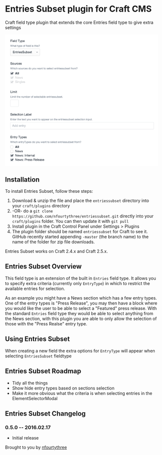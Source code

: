 # Entries Subset plugin for Craft CMS

Craft field type plugin that extends the core Entries field type to give extra settings

![Screenshot](resources/screenshots/settings-screenshot.png)

## Installation

To install Entries Subset, follow these steps:

1. Download & unzip the file and place the `entriessubset` directory into your `craft/plugins` directory
2.  -OR- do a `git clone https://github.com/nfourtythree/entriessubset.git` directly into your `craft/plugins` folder.  You can then update it with `git pull`
3. Install plugin in the Craft Control Panel under Settings > Plugins
4. The plugin folder should be named `entriessubset` for Craft to see it.  GitHub recently started appending `-master` (the branch name) to the name of the folder for zip file downloads.

Entries Subset works on Craft 2.4.x and Craft 2.5.x.

## Entries Subset Overview

This field type is an extension of the built in `Entries` field type. It allows you to specify extra criteria (currently only `EntryType`) in which to restrict the available entries for selection.

As an example you might have a News section which has a few entry types. One of the entry types is "Press Release", you may then have a block where you would like the user to be able to select a "Featured" press release. With the standard `Entries` field type they would be able to select anything from the News section, with this plugin you are able to only allow the selection of those with the "Press Realse" entry type.

## Using Entries Subset

When creating a new field the extra options for `EntryType` will appear when selecting `EntriesSubset` fieldtype

## Entries Subset Roadmap

* Tidy all the things
* Show hide entry types based on sections selection
* Make it more obvious what the criteria is when selecting entries in the ElementSelectorModal

## Entries Subset Changelog

### 0.5.0 -- 2016.02.17

* Initial release

Brought to you by [nfourtythree](http://n43.me)